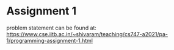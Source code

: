 # Assignment 1

problem statement can be found at:
https://www.cse.iitb.ac.in/~shivaram/teaching/cs747-a2021/pa-1/programming-assignment-1.html
